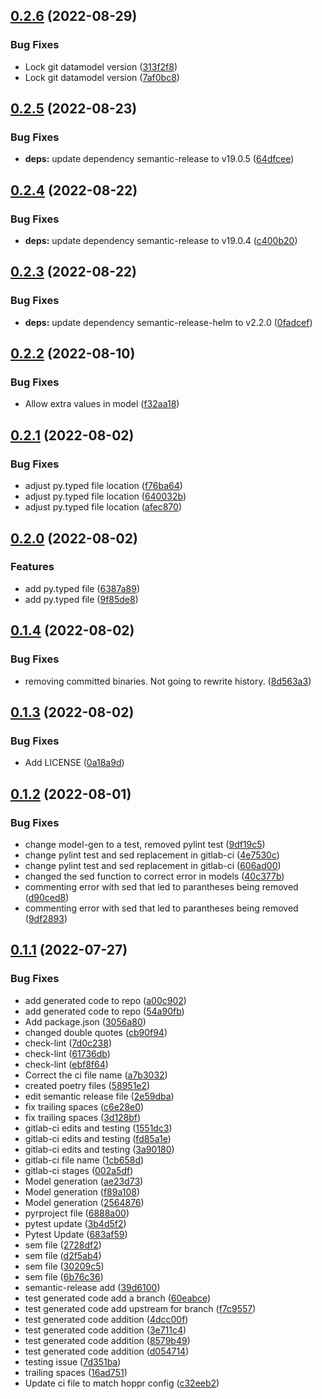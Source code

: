 ## [0.2.6](https://gitlab.com/lmco/hoppr/hoppr-cyclonedx-models/compare/v0.2.5...v0.2.6) (2022-08-29)


### Bug Fixes

* Lock git datamodel version ([313f2f8](https://gitlab.com/lmco/hoppr/hoppr-cyclonedx-models/commit/313f2f810e65f1d54ad4daa1d3660a5361747654))
* Lock git datamodel version ([7af0bc8](https://gitlab.com/lmco/hoppr/hoppr-cyclonedx-models/commit/7af0bc8d3f31a09e983c26518e83f2e4217c3b59))

## [0.2.5](https://gitlab.com/lmco/hoppr/hoppr-cyclonedx-models/compare/v0.2.4...v0.2.5) (2022-08-23)


### Bug Fixes

* **deps:** update dependency semantic-release to v19.0.5 ([64dfcee](https://gitlab.com/lmco/hoppr/hoppr-cyclonedx-models/commit/64dfceef11e5902d7d955f06cfe569f5eafef1cd))

## [0.2.4](https://gitlab.com/lmco/hoppr/hoppr-cyclonedx-models/compare/v0.2.3...v0.2.4) (2022-08-22)


### Bug Fixes

* **deps:** update dependency semantic-release to v19.0.4 ([c400b20](https://gitlab.com/lmco/hoppr/hoppr-cyclonedx-models/commit/c400b2022b6843dde1c01fa9908f6471fe9f8da0))

## [0.2.3](https://gitlab.com/lmco/hoppr/hoppr-cyclonedx-models/compare/v0.2.2...v0.2.3) (2022-08-22)


### Bug Fixes

* **deps:** update dependency semantic-release-helm to v2.2.0 ([0fadcef](https://gitlab.com/lmco/hoppr/hoppr-cyclonedx-models/commit/0fadcefe64087814adc50515dca6143c621233f9))

## [0.2.2](https://gitlab.com/lmco/hoppr/hoppr-cyclonedx-models/compare/v0.2.1...v0.2.2) (2022-08-10)


### Bug Fixes

* Allow extra values in model ([f32aa18](https://gitlab.com/lmco/hoppr/hoppr-cyclonedx-models/commit/f32aa183fb7d34d5253f2f65743c8f021b9a5011))

## [0.2.1](https://gitlab.com/lmco/hoppr/hoppr-cyclonedx-models/compare/v0.2.0...v0.2.1) (2022-08-02)


### Bug Fixes

* adjust py.typed file location ([f76ba64](https://gitlab.com/lmco/hoppr/hoppr-cyclonedx-models/commit/f76ba64ddef1528ac8eae59bb20c703e5e3ecaad))
* adjust py.typed file location ([640032b](https://gitlab.com/lmco/hoppr/hoppr-cyclonedx-models/commit/640032bd228d4192e475aa107f633e360e64487b))
* adjust py.typed file location ([afec870](https://gitlab.com/lmco/hoppr/hoppr-cyclonedx-models/commit/afec870c0b1723ced438351307c7b4cdd0b8e5de))

## [0.2.0](https://gitlab.com/lmco/hoppr/hoppr-cyclonedx-models/compare/v0.1.4...v0.2.0) (2022-08-02)


### Features

* add py.typed file ([6387a89](https://gitlab.com/lmco/hoppr/hoppr-cyclonedx-models/commit/6387a89cabd1e6a08f21cf038edeef1db01297d4))
* add py.typed file ([9f85de8](https://gitlab.com/lmco/hoppr/hoppr-cyclonedx-models/commit/9f85de8a27d88c788bf67b7ae5c2c5e7c5c26ae4))

## [0.1.4](https://gitlab.com/lmco/hoppr/hoppr-cyclonedx-models/compare/v0.1.3...v0.1.4) (2022-08-02)


### Bug Fixes

* removing committed binaries. Not going to rewrite history. ([8d563a3](https://gitlab.com/lmco/hoppr/hoppr-cyclonedx-models/commit/8d563a3d4c8c48b4f856b40789db53b7b2d75f08))

## [0.1.3](https://gitlab.com/lmco/hoppr/hoppr-cyclonedx-models/compare/v0.1.2...v0.1.3) (2022-08-02)


### Bug Fixes

* Add LICENSE ([0a18a9d](https://gitlab.com/lmco/hoppr/hoppr-cyclonedx-models/commit/0a18a9d283ba1490cd2acd20f0110d5c4645bdef))

## [0.1.2](https://gitlab.com/lmco/hoppr/hoppr-cyclonedx-models/compare/v0.1.1...v0.1.2) (2022-08-01)


### Bug Fixes

* change model-gen to a test, removed pylint test ([9df19c5](https://gitlab.com/lmco/hoppr/hoppr-cyclonedx-models/commit/9df19c5c1bd684e8d52127209b5a7956aad56b82))
* change pylint test and sed replacement in gitlab-ci ([4e7530c](https://gitlab.com/lmco/hoppr/hoppr-cyclonedx-models/commit/4e7530ca5f51036ffb33982299b8c85e8cb40d3b))
* change pylint test and sed replacement in gitlab-ci ([606ad00](https://gitlab.com/lmco/hoppr/hoppr-cyclonedx-models/commit/606ad00486dd990ca24369621a21b3159161b61d))
* changed the sed function to correct error in models ([40c377b](https://gitlab.com/lmco/hoppr/hoppr-cyclonedx-models/commit/40c377bb0eed3f3155217b29770897330b02ab31))
* commenting error with sed that led to parantheses being removed ([d90ced8](https://gitlab.com/lmco/hoppr/hoppr-cyclonedx-models/commit/d90ced8396a7c6447eb7699caa743e95491aecae))
* commenting error with sed that led to parantheses being removed ([9df2893](https://gitlab.com/lmco/hoppr/hoppr-cyclonedx-models/commit/9df2893da98cac53d68543a4c7410376151aa211))

## [0.1.1](https://gitlab.com/lmco/hoppr/hoppr-cyclonedx-models/compare/v0.1.0...v0.1.1) (2022-07-27)


### Bug Fixes

* add generated code to repo ([a00c902](https://gitlab.com/lmco/hoppr/hoppr-cyclonedx-models/commit/a00c9029ed071d1c3442df9307c8451764b314bb))
* add generated code to repo ([54a90fb](https://gitlab.com/lmco/hoppr/hoppr-cyclonedx-models/commit/54a90fb3e0a4e703d116c48c9fbc48f69903fed6))
* Add package.json ([3056a80](https://gitlab.com/lmco/hoppr/hoppr-cyclonedx-models/commit/3056a80052ddff08a6aed45be1c03db1bcffe595))
* changed double quotes ([cb90f94](https://gitlab.com/lmco/hoppr/hoppr-cyclonedx-models/commit/cb90f94a719c3b0b7a283df672392848ac686315))
* check-lint ([7d0c238](https://gitlab.com/lmco/hoppr/hoppr-cyclonedx-models/commit/7d0c2387b2ace1170cf958a6a967925291d72cfe))
* check-lint ([61736db](https://gitlab.com/lmco/hoppr/hoppr-cyclonedx-models/commit/61736db39312b41e092b7d5225172f22eb5773b9))
* check-lint ([ebf8f64](https://gitlab.com/lmco/hoppr/hoppr-cyclonedx-models/commit/ebf8f6442664d398d246a31f0df78883ffba5ae5))
* Correct the ci file name ([a7b3032](https://gitlab.com/lmco/hoppr/hoppr-cyclonedx-models/commit/a7b3032b0d39cb926e47d8a2513212a6b51295b7))
* created poetry files ([58951e2](https://gitlab.com/lmco/hoppr/hoppr-cyclonedx-models/commit/58951e255951258b8bd2a414c704b9aa500cda4d))
* edit semantic release file ([2e59dba](https://gitlab.com/lmco/hoppr/hoppr-cyclonedx-models/commit/2e59dba6ea8741c31f8da742d433a68aac0d31d6))
* fix trailing spaces ([c6e28e0](https://gitlab.com/lmco/hoppr/hoppr-cyclonedx-models/commit/c6e28e08fc664d60f4a9f006c13d285376e74227))
* fix trailing spaces ([3d128bf](https://gitlab.com/lmco/hoppr/hoppr-cyclonedx-models/commit/3d128bfb43f0d107f2fd2bad3dada86d39ade0f2))
* gitlab-ci edits and testing ([1551dc3](https://gitlab.com/lmco/hoppr/hoppr-cyclonedx-models/commit/1551dc328549d0753ac02b7d6ef1b020057a2faf))
* gitlab-ci edits and testing ([fd85a1e](https://gitlab.com/lmco/hoppr/hoppr-cyclonedx-models/commit/fd85a1e88585f96cb536d4582e3f95f149b7fce6))
* gitlab-ci edits and testing ([3a90180](https://gitlab.com/lmco/hoppr/hoppr-cyclonedx-models/commit/3a901808ed73d89409353bcdb7fec10fa29ff0bf))
* gitlab-ci file name ([1cb658d](https://gitlab.com/lmco/hoppr/hoppr-cyclonedx-models/commit/1cb658d43924d5a679bb6d151b1f24922bc19ff6))
* gitlab-ci stages ([002a5df](https://gitlab.com/lmco/hoppr/hoppr-cyclonedx-models/commit/002a5dfba3f0544efe8e1548c41dca9aec8c7293))
* Model generation ([ae23d73](https://gitlab.com/lmco/hoppr/hoppr-cyclonedx-models/commit/ae23d735fe08ffb53858abd695b029f21f5e3d81))
* Model generation ([f89a108](https://gitlab.com/lmco/hoppr/hoppr-cyclonedx-models/commit/f89a108c17ec7afc859ffa27ff4dbe79212500d8))
* Model generation ([2564876](https://gitlab.com/lmco/hoppr/hoppr-cyclonedx-models/commit/25648761ac3f6e16988491877ead016e4a3108f4))
* pyrproject file ([6888a00](https://gitlab.com/lmco/hoppr/hoppr-cyclonedx-models/commit/6888a00b7edbecaaa077784387e1d609df57954f))
* pytest update ([3b4d5f2](https://gitlab.com/lmco/hoppr/hoppr-cyclonedx-models/commit/3b4d5f295013f1d51f85dbacc8fce5bc50e03efe))
* Pytest Update ([683af59](https://gitlab.com/lmco/hoppr/hoppr-cyclonedx-models/commit/683af591f8ce069a7880209b8b1d94606103ea7c))
* sem file ([2728df2](https://gitlab.com/lmco/hoppr/hoppr-cyclonedx-models/commit/2728df2c43335ad6004de3975614fc8e75797a6e))
* sem file ([d2f5ab4](https://gitlab.com/lmco/hoppr/hoppr-cyclonedx-models/commit/d2f5ab463730ea11cb5831e56c9d03d04dc8fc7c))
* sem file ([30209c5](https://gitlab.com/lmco/hoppr/hoppr-cyclonedx-models/commit/30209c5cc0e67f9f1b8975e530e5bd7012447836))
* sem file ([6b76c36](https://gitlab.com/lmco/hoppr/hoppr-cyclonedx-models/commit/6b76c36729d6dc5de4c1d47f3ea3e6731a2971a1))
* semantic-release add ([39d6100](https://gitlab.com/lmco/hoppr/hoppr-cyclonedx-models/commit/39d61003d5f4c4039921ca77f076fcbd672db638))
* test generated code add a branch ([60eabce](https://gitlab.com/lmco/hoppr/hoppr-cyclonedx-models/commit/60eabce9e2457f3b139e3e641fd1352445795c50))
* test generated code add upstream for branch ([f7c9557](https://gitlab.com/lmco/hoppr/hoppr-cyclonedx-models/commit/f7c95579012bacf8bdc24bd86ccf6d1dd02d434b))
* test generated code addition ([4dcc00f](https://gitlab.com/lmco/hoppr/hoppr-cyclonedx-models/commit/4dcc00fd3c615573ad59e72c447c36a6b97176ae))
* test generated code addition ([3e711c4](https://gitlab.com/lmco/hoppr/hoppr-cyclonedx-models/commit/3e711c4c4873c5a06c024bb7ec924b7a3f857f9b))
* test generated code addition ([8579b49](https://gitlab.com/lmco/hoppr/hoppr-cyclonedx-models/commit/8579b4996ede2b7f142faa2891457186c3bb3df8))
* test generated code addition ([d054714](https://gitlab.com/lmco/hoppr/hoppr-cyclonedx-models/commit/d054714b99dcbaf42a5c54b19970b532f0732bb4))
* testing issue ([7d351ba](https://gitlab.com/lmco/hoppr/hoppr-cyclonedx-models/commit/7d351ba03761853838b7ef685cf1d6a1d2b04021))
* trailing spaces ([16ad751](https://gitlab.com/lmco/hoppr/hoppr-cyclonedx-models/commit/16ad7518024f2603423aab973c2521228dcbefd2))
* Update ci file to match hoppr config ([c32eeb2](https://gitlab.com/lmco/hoppr/hoppr-cyclonedx-models/commit/c32eeb27e43e7d5173d40d6828d43867b0e180a8))
